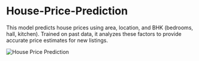 # House-Price-Prediction
This model predicts house prices using area, location, and BHK (bedrooms, hall, kitchen). Trained on past data, it analyzes these factors to provide accurate price estimates for new listings.

![House Price Prediction](https://github.com/user-attachments/assets/a1aca7f1-8b03-4bab-a468-39b15e993126)
